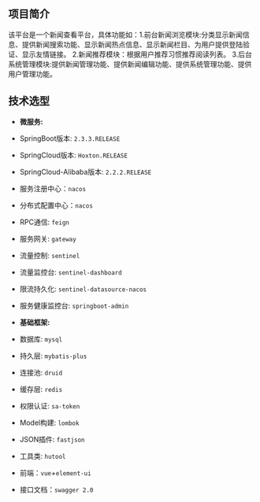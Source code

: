 ## 项目简介

该平台是一个新闻查看平台，具体功能如：1.前台新闻浏览模块:分类显示新闻信息、提供新闻搜索功能、显示新闻热点信息、显示新闻栏目、为用户提供登陆验证、显示友情链接。 2.新闻推荐模块：根据用户推荐习惯推荐阅读列表。 3.后台系统管理模块:提供新闻管理功能、提供新闻编辑功能、提供系统管理功能、提供用户管理功能。

## 技术选型

- **微服务:**

- SpringBoot版本: `2.3.3.RELEASE`
- SpringCloud版本: `Hoxton.RELEASE`
- SpringCloud-Alibaba版本: `2.2.2.RELEASE`
- 服务注册中心：`nacos`
- 分布式配置中心：`nacos`
- RPC通信: `feign`
- 服务网关: `gateway`
- 流量控制: `sentinel`
- 流量监控台: `sentinel-dashboard`
- 限流持久化: `sentinel-datasource-nacos`
- 服务健康监控台: `springboot-admin`

- **基础框架:**
- 数据库: `mysql`
- 持久层: `mybatis-plus`
- 连接池: `druid`
- 缓存层: `redis`
- 权限认证: `sa-token`
- Model构建: `lombok`
- JSON插件: `fastjson`
- 工具类: `hutool`
- 前端：`vue`+`element-ui`
- 接口文档：`swagger 2.0`